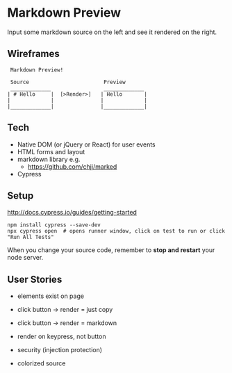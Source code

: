 # Markdown Preview

Input some markdown source on the left and see it rendered on the right.

## Wireframes

```
 Markdown Preview!

 Source                        Preview
 _____________                 _____________
| # Hello     |  [>Render>]   | Hello       |
|             |               |             | 
|_____________|               |_____________|
```

## Tech

* Native DOM (or jQuery or React) for user events
* HTML forms and layout
* markdown library e.g. 
  * https://github.com/chjj/marked
* Cypress

## Setup

<http://docs.cypress.io/guides/getting-started>

```
npm install cypress --save-dev 
npx cypress open  # opens runner window, click on test to run or click "Run All Tests"
```

When you change your source code, remember to **stop and restart** your node server.


## User Stories

<!--box-->
- elements exist on page
<!--/box-->

<!--box-->
- click button -> render = just copy 
<!--/box-->

<!--box-->
- click button ->  render = markdown
<!--/box-->

<!--box-->
- render on keypress, not button
<!--/box-->

<!--box-->
- security (injection protection)
<!--/box-->

<!--box-->
- colorized source
<!--/box-->


